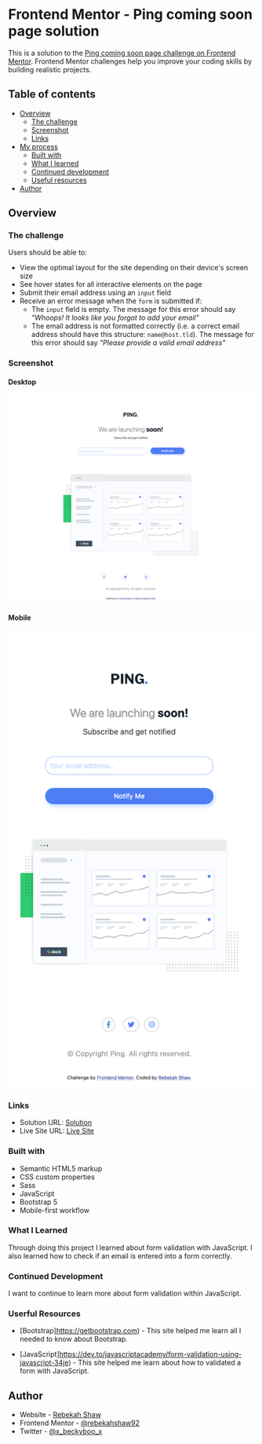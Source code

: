 # Frontend Mentor - Ping coming soon page solution

This is a solution to the [Ping coming soon page challenge on Frontend Mentor](https://www.frontendmentor.io/challenges/ping-single-column-coming-soon-page-5cadd051fec04111f7b848da). Frontend Mentor challenges help you improve your coding skills by building realistic projects. 

## Table of contents

- [Overview](#overview)
  - [The challenge](#the-challenge)
  - [Screenshot](#screenshot)
  - [Links](#links)
- [My process](#my-process)
  - [Built with](#built-with)
  - [What I learned](#what-i-learned)
  - [Continued development](#continued-development)
  - [Useful resources](#useful-resources)
- [Author](#author)

## Overview

### The challenge

Users should be able to:

- View the optimal layout for the site depending on their device's screen size
- See hover states for all interactive elements on the page
- Submit their email address using an `input` field
- Receive an error message when the `form` is submitted if:
	- The `input` field is empty. The message for this error should say *"Whoops! It looks like you forgot to add your email"*
	- The email address is not formatted correctly (i.e. a correct email address should have this structure: `name@host.tld`). The message for this error should say *"Please provide a valid email address"*

### Screenshot

#### Desktop

![Desktop](images/desktop.png)

#### Mobile 

![Mobile](images/mobile.png)

### Links

- Solution URL: [ Solution](https://github.com/rebekahshaw92//ping-coming-soon-page)
- Live Site URL: [Live Site](https://rebekahshaw92.github.io//ping-coming-soon-page)

### Built with

- Semantic HTML5 markup
- CSS custom properties
- Sass
- JavaScript
- Bootstrap 5
- Mobile-first workflow

### What I Learned 

Through doing this project I learned about form validation with JavaScript. I also learned how to check if an email is entered into a form correctly.

### Continued Development

I want to continue to learn more about form validation within JavaScript.

### Userful Resources 

- [Bootstrap]https://getbootstrap.com) - This site helped me learn all I needed to know about Bootstrap.

- [JavaScript]https://dev.to/javascriptacademy/form-validation-using-javascript-34je) - This site helped me learn about how to validated a form with JavaScript.

## Author

- Website - [Rebekah Shaw](https://www.rebekahshaw.com)
- Frontend Mentor - [@rebekahshaw92](https://www.frontendmentor.io/profile/rebekahshaw92)
- Twitter - [@x_beckyboo_x](https://www.twitter.com/x_beckyboo_x)






